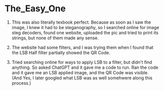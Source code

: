 # The_Easy_One

1. This was also literally texbook perfect. Because as soon as I saw the image, I knew it had to be steganography, so I searched online for image steg decoders, found one website, uploaded the pic and tried to print its strings, but none of them made any sense.

2. The website had some filters, and I was trying them when I found that the LSB Half filter partially showed the QR Code.

3. Tried searching online for ways to apply LSB to a filter, but didn't find anything. So asked ChatGPT and it gave me a code to run. Ran the code and it gave me an LSB applied image, and the QR Code was visible. (And Yes, I later googled what LSB was as well somehwere along this process.)
